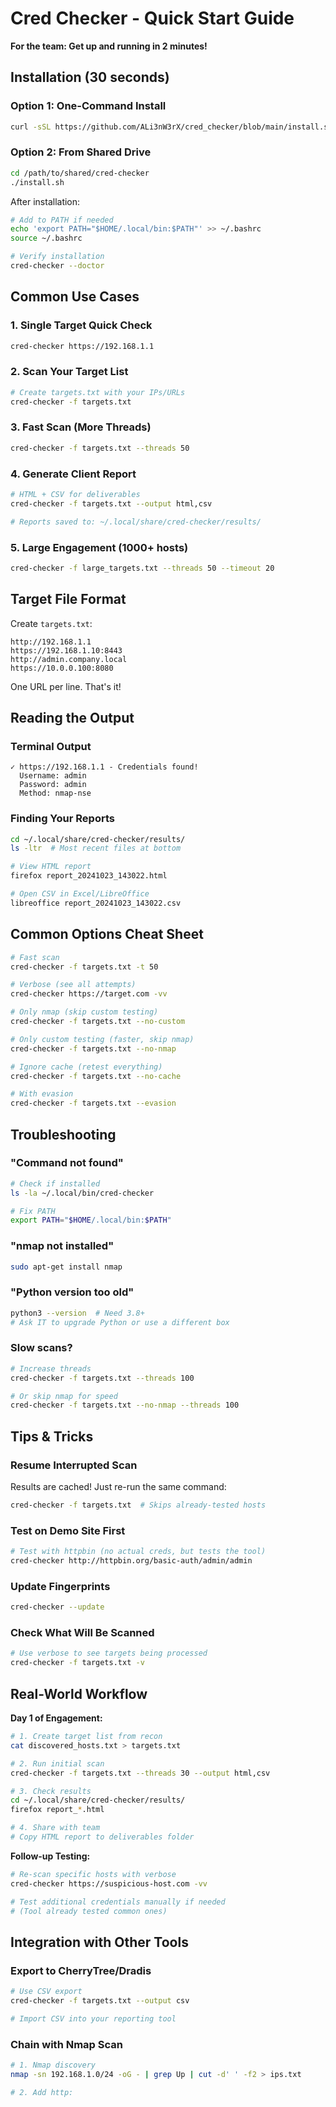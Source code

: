 
# Cred Checker - Quick Start Guide

**For the team: Get up and running in 2 minutes!**

## Installation (30 seconds)

### Option 1: One-Command Install
```bash
curl -sSL https://github.com/ALi3nW3rX/cred_checker/blob/main/install.sh | bash
```

### Option 2: From Shared Drive
```bash
cd /path/to/shared/cred-checker
./install.sh
```

After installation:
```bash
# Add to PATH if needed
echo 'export PATH="$HOME/.local/bin:$PATH"' >> ~/.bashrc
source ~/.bashrc

# Verify installation
cred-checker --doctor
```

## Common Use Cases

### 1. Single Target Quick Check
```bash
cred-checker https://192.168.1.1
```

### 2. Scan Your Target List
```bash
# Create targets.txt with your IPs/URLs
cred-checker -f targets.txt
```

### 3. Fast Scan (More Threads)
```bash
cred-checker -f targets.txt --threads 50
```

### 4. Generate Client Report
```bash
# HTML + CSV for deliverables
cred-checker -f targets.txt --output html,csv

# Reports saved to: ~/.local/share/cred-checker/results/
```

### 5. Large Engagement (1000+ hosts)
```bash
cred-checker -f large_targets.txt --threads 50 --timeout 20
```

## Target File Format

Create `targets.txt`:
```
http://192.168.1.1
https://192.168.1.10:8443
http://admin.company.local
https://10.0.0.100:8080
```

One URL per line. That's it!

## Reading the Output

### Terminal Output
```
✓ https://192.168.1.1 - Credentials found!
  Username: admin
  Password: admin
  Method: nmap-nse
```

### Finding Your Reports
```bash
cd ~/.local/share/cred-checker/results/
ls -ltr  # Most recent files at bottom

# View HTML report
firefox report_20241023_143022.html

# Open CSV in Excel/LibreOffice
libreoffice report_20241023_143022.csv
```

## Common Options Cheat Sheet

```bash
# Fast scan
cred-checker -f targets.txt -t 50

# Verbose (see all attempts)
cred-checker https://target.com -vv

# Only nmap (skip custom testing)
cred-checker -f targets.txt --no-custom

# Only custom testing (faster, skip nmap)
cred-checker -f targets.txt --no-nmap

# Ignore cache (retest everything)
cred-checker -f targets.txt --no-cache

# With evasion
cred-checker -f targets.txt --evasion
```

## Troubleshooting

### "Command not found"
```bash
# Check if installed
ls -la ~/.local/bin/cred-checker

# Fix PATH
export PATH="$HOME/.local/bin:$PATH"
```

### "nmap not installed"
```bash
sudo apt-get install nmap
```

### "Python version too old"
```bash
python3 --version  # Need 3.8+
# Ask IT to upgrade Python or use a different box
```

### Slow scans?
```bash
# Increase threads
cred-checker -f targets.txt --threads 100

# Or skip nmap for speed
cred-checker -f targets.txt --no-nmap --threads 100
```

## Tips & Tricks

### Resume Interrupted Scan
Results are cached! Just re-run the same command:
```bash
cred-checker -f targets.txt  # Skips already-tested hosts
```

### Test on Demo Site First
```bash
# Test with httpbin (no actual creds, but tests the tool)
cred-checker http://httpbin.org/basic-auth/admin/admin
```

### Update Fingerprints
```bash
cred-checker --update
```

### Check What Will Be Scanned
```bash
# Use verbose to see targets being processed
cred-checker -f targets.txt -v
```

## Real-World Workflow

**Day 1 of Engagement:**
```bash
# 1. Create target list from recon
cat discovered_hosts.txt > targets.txt

# 2. Run initial scan
cred-checker -f targets.txt --threads 30 --output html,csv

# 3. Check results
cd ~/.local/share/cred-checker/results/
firefox report_*.html

# 4. Share with team
# Copy HTML report to deliverables folder
```

**Follow-up Testing:**
```bash
# Re-scan specific hosts with verbose
cred-checker https://suspicious-host.com -vv

# Test additional credentials manually if needed
# (Tool already tested common ones)
```

## Integration with Other Tools

### Export to CherryTree/Dradis
```bash
# Use CSV export
cred-checker -f targets.txt --output csv

# Import CSV into your reporting tool
```

### Chain with Nmap Scan
```bash
# 1. Nmap discovery
nmap -sn 192.168.1.0/24 -oG - | grep Up | cut -d' ' -f2 > ips.txt

# 2. Add http:
